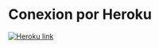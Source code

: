 # Conexion por Heroku
[![Heroku link](https://www.herokucdn.com/deploy/button.png)](https://infinite-eyrie-66800.herokuapp.com/)
